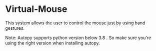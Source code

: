 # Virtual-Mouse
This system allows the user to control the mouse just by using hand gestures.

Note: Autopy supports python version below 3.8 . So make sure you're using the right version when installing autopy.
